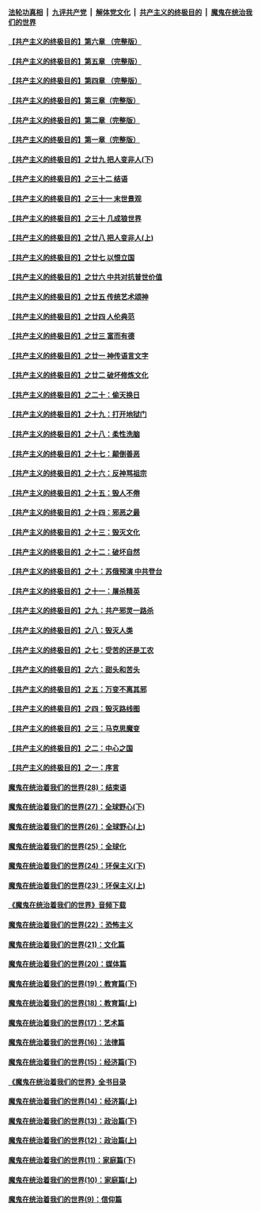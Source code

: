 

####  [法轮功真相](../../../../basic/blob/master/README.md?t=05262201) &nbsp;|&nbsp; [九评共产党](../../../../9ping.md/blob/master/README.md?t=05262201) &nbsp;|&nbsp; [解体党文化](../../../../jtdwh.md/blob/master/README.md?t=05262201)  &nbsp;|&nbsp; [共产主义的终极目的](../../../../gczydzjmd.md/blob/master/README.md?t=05262201) &nbsp;|&nbsp; [魔鬼在统治我们的世界](../../../../mgztzwmdsj.md/blob/master/README.md?t=05262201) 

#### [【共产主义的终极目的】第六章 （完整版）](../pages/nsc422/n11428913.md?t=05262201) 

#### [【共产主义的终极目的】第五章 （完整版）](../pages/nsc422/n11428912.md?t=05262201) 

#### [【共产主义的终极目的】第四章 （完整版）](../pages/nsc422/n11428907.md?t=05262201) 

#### [【共产主义的终极目的】第三章（完整版）](../pages/nsc422/n11428848.md?t=05262201) 

#### [【共产主义的终极目的】第二章（完整版）](../pages/nsc422/n11428831.md?t=05262201) 

#### [【共产主义的终极目的】第一章（完整版）](../pages/nsc422/n11417651.md?t=05262201) 

#### [【共产主义的终极目的】之廿九 把人变非人(下)](../pages/nsc422/n11344140.md?t=05262201) 

#### [【共产主义的终极目的】之三十二 结语](../pages/nsc422/n11360535.md?t=05262201) 

#### [【共产主义的终极目的】之三十一 末世景观](../pages/nsc422/n11351129.md?t=05262201) 

#### [【共产主义的终极目的】之三十 几成狼世界](../pages/nsc422/n11348280.md?t=05262201) 

#### [【共产主义的终极目的】之廿八 把人变非人(上)](../pages/nsc422/n11340492.md?t=05262201) 

#### [【共产主义的终极目的】之廿七 以恨立国](../pages/nsc422/n11336944.md?t=05262201) 

#### [【共产主义的终极目的】之廿六 中共对抗普世价值](../pages/nsc422/n11324785.md?t=05262201) 

#### [【共产主义的终极目的】之廿五 传统艺术颂神](../pages/nsc422/n11296396.md?t=05262201) 

#### [【共产主义的终极目的】之廿四 人伦典范](../pages/nsc422/n11296397.md?t=05262201) 

#### [【共产主义的终极目的】之廿三 富而有德](../pages/nsc422/n11283598.md?t=05262201) 

#### [【共产主义的终极目的】之廿一 神传语言文字](../pages/nsc422/n11263265.md?t=05262201) 

#### [【共产主义的终极目的】之廿二 破坏修炼文化](../pages/nsc422/n11245728.md?t=05262201) 

#### [【共产主义的终极目的】之二十：偷天换日](../pages/nsc422/n11238846.md?t=05262201) 

#### [【共产主义的终极目的】之十九：打开地狱门](../pages/nsc422/n11206376.md?t=05262201) 

#### [【共产主义的终极目的】之十八：柔性洗脑](../pages/nsc422/n11199994.md?t=05262201) 

#### [【共产主义的终极目的】之十七：颠倒善恶](../pages/nsc422/n11179782.md?t=05262201) 

#### [【共产主义的终极目的】之十六：反神骂祖宗](../pages/nsc422/n11166798.md?t=05262201) 

#### [【共产主义的终极目的】之十五：毁人不倦](../pages/nsc422/n11166792.md?t=05262201) 

#### [【共产主义的终极目的】之十四：邪恶之最](../pages/nsc422/n11150249.md?t=05262201) 

#### [【共产主义的终极目的】之十三：毁灭文化](../pages/nsc422/n11135227.md?t=05262201) 

#### [【共产主义的终极目的】之十二：破坏自然](../pages/nsc422/n11135214.md?t=05262201) 

#### [【共产主义的终极目的】之十：苏俄预演 中共登台](../pages/nsc422/n11118424.md?t=05262201) 

#### [【共产主义的终极目的】之十一：屠杀精英](../pages/nsc422/n11118442.md?t=05262201) 

#### [【共产主义的终极目的】之九：共产邪灵一路杀](../pages/nsc422/n11114139.md?t=05262201) 

#### [【共产主义的终极目的】之八：毁灭人类](../pages/nsc422/n11108503.md?t=05262201) 

#### [【共产主义的终极目的】之七：受苦的还是工农](../pages/nsc422/n11101809.md?t=05262201) 

#### [【共产主义的终极目的】之六：甜头和苦头](../pages/nsc422/n11096971.md?t=05262201) 

#### [【共产主义的终极目的】之五：万变不离其邪](../pages/nsc422/n11091285.md?t=05262201) 

#### [【共产主义的终极目的】之四：毁灭路线图](../pages/nsc422/n11086284.md?t=05262201) 

#### [【共产主义的终极目的】之三：马克思魔变](../pages/nsc422/n11061941.md?t=05262201) 

#### [【共产主义的终极目的】之二：中心之国](../pages/nsc422/n11047728.md?t=05262201) 

#### [【共产主义的终极目的】之一：序言](../pages/nsc422/n11086077.md?t=05262201) 

#### [魔鬼在统治着我们的世界(28)：结束语](../pages/nsc422/n10936246.md?t=05262201) 

#### [魔鬼在统治着我们的世界(27)：全球野心(下)](../pages/nsc422/n10928319.md?t=05262201) 

#### [魔鬼在统治着我们的世界(26)：全球野心(上)](../pages/nsc422/n10900318.md?t=05262201) 

#### [魔鬼在统治着我们的世界(25)：全球化](../pages/nsc422/n10788205.md?t=05262201) 

#### [魔鬼在统治着我们的世界(24)：环保主义(下)](../pages/nsc422/n10695307.md?t=05262201) 

#### [魔鬼在统治着我们的世界(23)：环保主义(上)](../pages/nsc422/n10688613.md?t=05262201) 

#### [《魔鬼在统治着我们的世界》音频下载](../pages/nsc422/n10635553.md?t=05262201) 

#### [魔鬼在统治着我们的世界(22)：恐怖主义](../pages/nsc422/n10614727.md?t=05262201) 

#### [魔鬼在统治着我们的世界(21)：文化篇](../pages/nsc422/n10597706.md?t=05262201) 

#### [魔鬼在统治着我们的世界(20)：媒体篇](../pages/nsc422/n10586579.md?t=05262201) 

#### [魔鬼在统治着我们的世界(19)：教育篇(下)](../pages/nsc422/n10564808.md?t=05262201) 

#### [魔鬼在统治着我们的世界(18)：教育篇(上)](../pages/nsc422/n10526970.md?t=05262201) 

#### [魔鬼在统治着我们的世界(17)：艺术篇](../pages/nsc422/n10499093.md?t=05262201) 

#### [魔鬼在统治着我们的世界(16)：法律篇](../pages/nsc422/n10485969.md?t=05262201) 

#### [魔鬼在统治着我们的世界(15)：经济篇(下)](../pages/nsc422/n10469975.md?t=05262201) 

#### [《魔鬼在统治着我们的世界》全书目录](../pages/nsc422/n10464261.md?t=05262201) 

#### [魔鬼在统治着我们的世界(14)：经济篇(上)](../pages/nsc422/n10457370.md?t=05262201) 

#### [魔鬼在统治着我们的世界(13)：政治篇(下)](../pages/nsc422/n10448270.md?t=05262201) 

#### [魔鬼在统治着我们的世界(12)：政治篇(上)](../pages/nsc422/n10444576.md?t=05262201) 

#### [魔鬼在统治着我们的世界(11)：家庭篇(下)](../pages/nsc422/n10440961.md?t=05262201) 

#### [魔鬼在统治着我们的世界(10)：家庭篇(上)](../pages/nsc422/n10435448.md?t=05262201) 

#### [魔鬼在统治着我们的世界(9)：信仰篇](../pages/nsc422/n10432159.md?t=05262201) 

